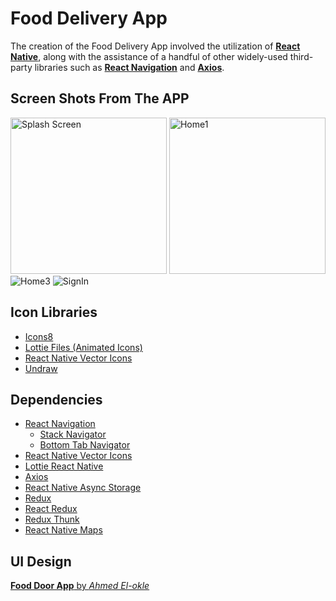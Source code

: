 # Food Delivery App
 
The creation of the Food Delivery App involved the utilization of [**React Native**](https://reactnative.dev 'Cross Platform Mobile Application Development Framework'), along with the assistance of a handful of other widely-used third-party libraries such as [**React Navigation**](https://reactnavigation.org 'For Screen Navigations') and [**Axios**](https://axios-http.com 'For HTTP Requests').

## Screen Shots From The APP

<img src="https://user-images.githubusercontent.com/72196976/219984281-9416e9fb-f731-4ecf-bd9f-fb5a1041ef14.png" alt="Splash Screen" width="250" /> <img src="https://user-images.githubusercontent.com/72196976/219984311-b202c3fd-4c37-43ab-98c8-c6c8730c2895.png" alt="Home1" width="250"/>
![Home3](https://user-images.githubusercontent.com/72196976/219984318-e6ec8632-55d3-4365-a007-e9da18b59639.png)
![SignIn](https://user-images.githubusercontent.com/72196976/219984326-9fa470ec-ca24-48dd-a191-ef002d9d7a60.png)


## Icon Libraries

- [Icons8](https://icons8.com 'For Icons')
- [Lottie Files (Animated Icons)](https://lottiefiles.com 'For Animated Icons')
- [React Native Vector Icons](https://github.com/oblador/react-native-vector-icons 'For Icons')
- [Undraw](https://undraw.co 'For illustrations')

## Dependencies

- [React Navigation](https://reactnavigation.org 'For Screen Navigations')
  - [Stack Navigator](https://reactnavigation.org/docs/stack-navigator 'Stack Navigator')
  - [Bottom Tab Navigator](https://reactnavigation.org/docs/bottom-tab-navigator 'Bottom Tab Navigator')
- [React Native Vector Icons](https://github.com/oblador/react-native-vector-icons 'Popular React Native Icon Library')
- [Lottie React Native](https://github.com/lottie-react-native/lottie-react-native 'For Animated Icons')
- [Axios](https://axios-http.com 'For HTTP Requests')
- [React Native Async Storage](https://react-native-async-storage.github.io/async-storage 'For Local Storage')
- [Redux](https://redux.js.org 'For State Management')
- [React Redux](https://react-redux.js.org 'For State Management in React')
- [Redux Thunk](https://github.com/reduxjs/redux-thunk 'Redux Thunk for Async State Management')
- [React Native Maps](https://github.com/react-native-maps/react-native-maps 'For Maps')

## UI Design
[**Food Door App** by *Ahmed El-okle*](https://www.behance.net/gallery/104564545/Food-Door-app?tracking_source=search_projects_recommended%7Cfood%20delivery%20mobile%20app)
